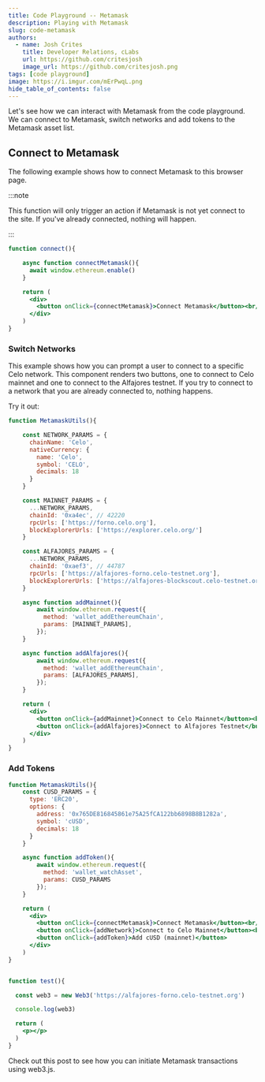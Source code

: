 ```yaml
---
title: Code Playground -- Metamask
description: Playing with Metamask
slug: code-metamask
authors:
  - name: Josh Crites
    title: Developer Relations, cLabs
    url: https://github.com/critesjosh
    image_url: https://github.com/critesjosh.png
tags: [code playground]
image: https://i.imgur.com/mErPwqL.png
hide_table_of_contents: false
---
```


Let's see how we can interact with Metamask from the code playground. We can connect to Metamask, switch networks and add tokens to the Metamask asset list.

<!--truncate-->

## Connect to Metamask

The following example shows how to connect Metamask to this browser page.

:::note

This function will only trigger an action if Metamask is not yet connect to the site. If you've already connected, nothing will happen.

:::

```jsx live
function connect(){

    async function connectMetamask(){
      await window.ethereum.enable()
    }

    return (
      <div>
        <button onClick={connectMetamask}>Connect Metamask</button><br/>
      </div>
    )
}
```

### Switch Networks

This example shows how you can prompt a user to connect to a specific Celo network. This component renders two buttons, one to connect to Celo mainnet and one to connect to the Alfajores testnet. If you try to connect to a network that you are already connected to, nothing happens.

Try it out:

```jsx live
function MetamaskUtils(){

    const NETWORK_PARAMS = { 
      chainName: 'Celo', 
      nativeCurrency: { 
        name: 'Celo', 
        symbol: 'CELO', 
        decimals: 18 
      } 
    }

    const MAINNET_PARAMS = {
      ...NETWORK_PARAMS,
      chainId: '0xa4ec', // 42220
      rpcUrls: ['https://forno.celo.org'], 
      blockExplorerUrls: ['https://explorer.celo.org/']
    }

    const ALFAJORES_PARAMS = {
      ...NETWORK_PARAMS,
      chainId: '0xaef3', // 44787
      rpcUrls: ['https://alfajores-forno.celo-testnet.org'], 
      blockExplorerUrls: ['https://alfajores-blockscout.celo-testnet.org/']
    }

    async function addMainnet(){
        await window.ethereum.request({
          method: 'wallet_addEthereumChain',
          params: [MAINNET_PARAMS],
        });      
    }

    async function addAlfajores(){
        await window.ethereum.request({
          method: 'wallet_addEthereumChain',
          params: [ALFAJORES_PARAMS],
        });         
    }

    return (
      <div>
        <button onClick={addMainnet}>Connect to Celo Mainnet</button><br/>
        <button onClick={addAlfajores}>Connect to Alfajores Testnet</button><br/>
      </div>
    )
}
```

### Add Tokens

```jsx live
function MetamaskUtils(){
    const CUSD_PARAMS = {
      type: 'ERC20',
      options: {
        address: '0x765DE816845861e75A25fCA122bb6898B8B1282a',
        symbol: 'cUSD',
        decimals: 18
      }
    }

    async function addToken(){
        await window.ethereum.request({
          method: 'wallet_watchAsset',
          params: CUSD_PARAMS
        });    
    }

    return (
      <div>
        <button onClick={connectMetamask}>Connect Metamask</button><br/>
        <button onClick={addNetwork}>Connect to Celo Mainnet</button><br/>
        <button onClick={addToken}>Add cUSD (mainnet)</button>
      </div>
    )
}
```

```jsx live

function test(){

  const web3 = new Web3('https://alfajores-forno.celo-testnet.org')

  console.log(web3)

  return (
    <p></p>
  )
}

```

Check out this post to see how you can initiate Metamask transactions using web3.js.
